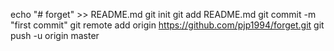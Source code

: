 echo "# forget" >> README.md
git init
git add README.md
git commit -m "first commit"
git remote add origin https://github.com/pjp1994/forget.git
git push -u origin master
